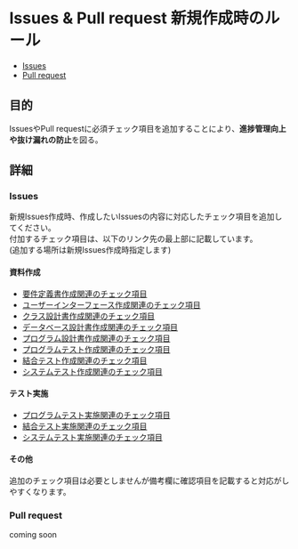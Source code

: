 # Issues & Pull request 新規作成時のルール
- [Issues](#issues)
- [Pull request](#pull-request)

## 目的
IssuesやPull requestに必須チェック項目を追加することにより、**進捗管理向上や抜け漏れの防止**を図る。

## 詳細
### Issues
新規Issues作成時、作成したいIssuesの内容に対応したチェック項目を追加してください。<br>
付加するチェック項目は、以下のリンク先の最上部に記載しています。<br>
(追加する場所は新規Issues作成時指定します)
#### 資料作成
- [要件定義書作成関連のチェック項目](../../../wiki/Check-list-during-RD-creation)
- [ユーザーインターフェース作成関連のチェック項目](../../../wiki/Check-list-during-UI-creation)
- [クラス設計書作成関連のチェック項目](../../../wiki/Check-list-during-SS-creation)
- [データベース設計書作成関連のチェック項目](../../../wiki/Check-list-during-DB-creation)
- [プログラム設計書作成関連のチェック項目](../../../wiki/Check-list-during-PS-creation)
- [プログラムテスト作成関連のチェック項目](../../../wiki/Check-list-during-PT-creation)
- [結合テスト作成関連のチェック項目](../../../wiki/Check-list-during-IT-creation)
- [システムテスト作成関連のチェック項目](../../../wiki/Check-list-during-ST-creation)

#### テスト実施
- [プログラムテスト実施関連のチェック項目](../../../wiki/Check-list-during-PT-Implementation)
- [結合テスト実施関連のチェック項目](../../../wiki/Check-list-during-IT-Implementation)
- [システムテスト実施関連のチェック項目](../../../wiki/Check-list-during-ST-Implementation)

#### その他
追加のチェック項目は必要としませんが備考欄に確認項目を記載すると対応がしやすくなります。

### Pull request
coming soon



